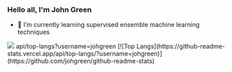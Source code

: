 ### Hello all, I'm John Green

- 🌱 I’m currently learning supervised ensemble machine learning techniques

<img src="https://github-readme-stats.vercel.app/api?username=johgreen&&show_icons=true&title_color=ffffff&icon_color=bb2acf&text_color=daf7dc&bg_color=151515">
api/top-langs?username=johgreen
[![Top Langs](https://github-readme-stats.vercel.app/api/top-langs/?username=johgreen)](https://github.com/johgreen/github-readme-stats)

